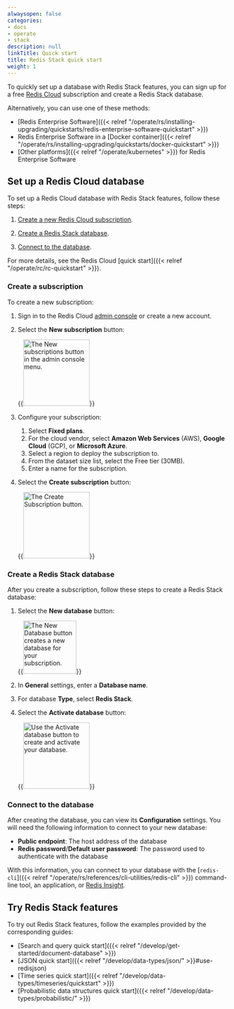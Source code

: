 ```yaml
---
alwaysopen: false
categories:
- docs
- operate
- stack
description: null
linkTitle: Quick start
title: Redis Stack quick start
weight: 1
---
```

To quickly set up a database with Redis Stack features,
you can sign up for a free [Redis Cloud](https://cloud.redis.io/#/sign-up) subscription and create a Redis Stack database.

Alternatively, you can use one of these methods:

- [Redis Enterprise Software]({{< relref "/operate/rs/installing-upgrading/quickstarts/redis-enterprise-software-quickstart" >}})
- Redis Enterprise Software in a [Docker container]({{< relref "/operate/rs/installing-upgrading/quickstarts/docker-quickstart" >}})
- [Other platforms]({{< relref "/operate/kubernetes" >}}) for Redis Enterprise Software

## Set up a Redis Cloud database

To set up a Redis Cloud database with Redis Stack features, follow these steps:

1. [Create a new Redis Cloud subscription](#create-a-subscription).

1. [Create a Redis Stack database](#create-a-redis-stack-database).

1. [Connect to the database](#connect-to-the-database).

For more details, see the Redis Cloud [quick start]({{< relref "/operate/rc/rc-quickstart" >}}).

### Create a subscription

To create a new subscription:

1. Sign in to the Redis Cloud [admin console](http://cloud.redis.io) or create a new account.

1. Select the **New subscription** button:

    {{<image filename="images/rc/button-subscription-new.png" alt="The New subscriptions button in the admin console menu." width="150px">}}

1. Configure your subscription:

    1. Select **Fixed plans**.
    1. For the cloud vendor, select **Amazon Web Services** (AWS), **Google Cloud** (GCP), or **Microsoft Azure**.
    1. Select a region to deploy the subscription to.
    1. From the dataset size list, select the Free tier (30MB).
    1. Enter a name for the subscription.

1. Select the **Create subscription** button:

    {{<image filename="images/rc/button-subscription-create.png" alt="The Create Subscription button." width="150px">}}

### Create a Redis Stack database

After you create a subscription, follow these steps to create a Redis Stack database:

1. Select the **New database** button:

    {{<image filename="images/rc/button-database-new.png" alt="The New Database button creates a new database for your subscription." width="120px">}}

1. In **General** settings, enter a **Database name**.

1. For database **Type**, select **Redis Stack**.

1. Select the **Activate database** button:

    {{<image filename="images/rc/button-database-activate.png" alt="Use the Activate database button to create and activate your database." width="150px">}}

### Connect to the database

After creating the database, you can view its **Configuration** settings. You will need the following information to connect to your new database:

- **Public endpoint**: The host address of the database
- **Redis password**/**Default user password**: The password used to authenticate with the database

With this information, you can connect to your database with the [`redis-cli`]({{< relref "/operate/rs/references/cli-utilities/redis-cli" >}}) command-line tool, an application, or [Redis Insight](https://redislabs.com/redisinsight/).

## Try Redis Stack features

To try out Redis Stack features, follow the examples provided by the corresponding guides:

- [Search and query quick start]({{< relref "/develop/get-started/document-database" >}})
- [JSON quick start]({{< relref "/develop/data-types/json/" >}}#use-redisjson)
- [Time series quick start]({{< relref "/develop/data-types/timeseries/quickstart" >}})
- [Probabilistic data structures quick start]({{< relref "/develop/data-types/probabilistic/" >}})
